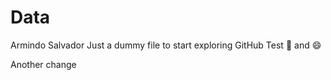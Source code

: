 # Data
Armindo Salvador 
Just a dummy file to start exploring GitHub
Test :kiss: and :smile:

Another change
